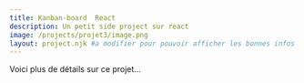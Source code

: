 ```yaml
---
title: Kanban-board  React
description: Un petit side project sur react
image: /projects/projet3/image.png
layout: project.njk #a modifier pour pouvoir afficher les bonnes infos du projets quand on clique sur "voir le projet"
---
```


Voici plus de détails sur ce projet...
